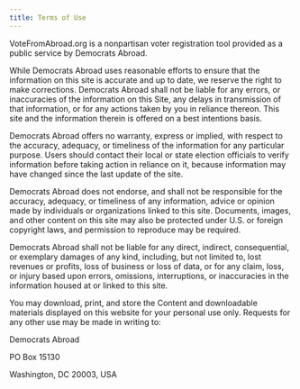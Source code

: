 ```yaml
---
title: Terms of Use
---
```

VoteFromAbroad.org is a nonpartisan voter registration tool provided as a public service by Democrats Abroad.



While Democrats Abroad uses reasonable efforts to ensure that the information on this site is accurate and up to date, we reserve the right to make corrections. Democrats Abroad shall not be liable for any errors, or inaccuracies of the information on this Site, any delays in transmission of that information, or for any actions taken by you in reliance thereon. This site and the information therein is offered on a best intentions basis.



Democrats Abroad offers no warranty, express or implied, with respect to the accuracy, adequacy, or timeliness of the information for any particular purpose. Users should contact their local or state election officials to verify information before taking action in reliance on it, because information may have changed since the last update of the site.

 

Democrats Abroad does not endorse, and shall not be responsible for the accuracy, adequacy, or timeliness of any information, advice or opinion made by individuals or organizations linked to this site. Documents, images, and other content on this site may also be protected under U.S. or foreign copyright laws, and permission to reproduce may be required.

 

Democrats Abroad shall not be liable for any direct, indirect, consequential, or exemplary damages of any kind, including, but not limited to, lost revenues or profits, loss of business or loss of data, or for any claim, loss, or injury based upon errors, omissions, interruptions, or inaccuracies in the information housed at or linked to this site.

 

You may download, print, and store the Content and downloadable materials displayed on this website for your personal use only. Requests for any other use may be made in writing to:



Democrats Abroad

PO Box 15130

Washington, DC 20003, USA
